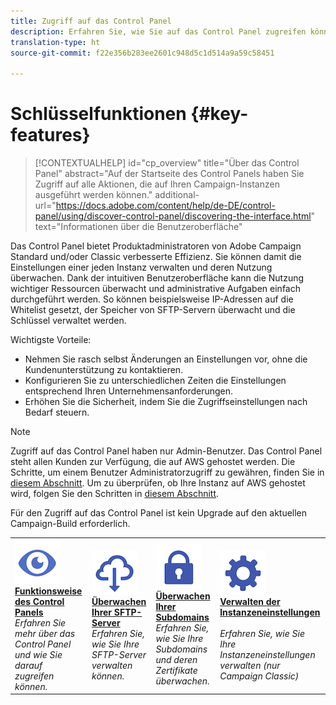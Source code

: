 ```yaml
---
title: Zugriff auf das Control Panel
description: Erfahren Sie, wie Sie auf das Control Panel zugreifen können.
translation-type: ht
source-git-commit: f22e356b283ee2601c948d5c1d514a9a59c58451

---
```



# Schlüsselfunktionen {#key-features}

>[!CONTEXTUALHELP]
>id=&quot;cp_overview&quot;
>title=&quot;Über das Control Panel&quot;
>abstract=&quot;Auf der Startseite des Control Panels haben Sie Zugriff auf alle Aktionen, die auf Ihren Campaign-Instanzen ausgeführt werden können.&quot;
>additional-url=&quot;https://docs.adobe.com/content/help/de-DE/control-panel/using/discover-control-panel/discovering-the-interface.html&quot; text=&quot;Informationen über die Benutzeroberfläche&quot;

Das Control Panel bietet Produktadministratoren von Adobe Campaign Standard und/oder Classic verbesserte Effizienz. Sie können damit die Einstellungen einer jeden Instanz verwalten und deren Nutzung überwachen. Dank der intuitiven Benutzeroberfläche kann die Nutzung wichtiger Ressourcen überwacht und administrative Aufgaben einfach durchgeführt werden. So können beispielsweise IP-Adressen auf die Whitelist gesetzt, der Speicher von SFTP-Servern überwacht und die Schlüssel verwaltet werden.

Wichtigste Vorteile:

* Nehmen Sie rasch selbst Änderungen an Einstellungen vor, ohne die Kundenunterstützung zu kontaktieren.
* Konfigurieren Sie zu unterschiedlichen Zeiten die Einstellungen entsprechend Ihren Unternehmensanforderungen.
* Erhöhen Sie die Sicherheit, indem Sie die Zugriffseinstellungen nach Bedarf steuern.

>[!NOTE]
>Zugriff auf das Control Panel haben nur Admin-Benutzer. Das Control Panel steht allen Kunden zur Verfügung, die auf AWS gehostet werden. Die Schritte, um einem Benutzer Administratorzugriff zu gewähren, finden Sie in [diesem Abschnitt](../../discover/using/managing-permissions.md). Um zu überprüfen, ob Ihre Instanz auf AWS gehostet wird, folgen Sie den Schritten in [diesem Abschnitt](../../faq.md).
>
>Für den Zugriff auf das Control Panel ist kein Upgrade auf den aktuellen Campaign-Build erforderlich.

<table>
<tr>
    <td>
        <a href="../../discover/using/accessing-control-panel.md"><img alt="Bedingungen" src="assets/do-not-localize/discover.png"/></a>
        <div><a href="../../discover/using/accessing-control-panel.md"><strong>Funktionsweise des Control Panels</strong></a></div>
        <em>Erfahren Sie mehr über das Control Panel und wie Sie darauf zugreifen können.</em>
    </td>
    <td>
        <a href="../../sftp/using/about-sftp-management.md"><img alt="Bedingungen" src="assets/do-not-localize/sftp.png"/></a>
        <div><a href="../../sftp/using/about-sftp-management.md"><strong>Überwachen Ihrer SFTP-Server</strong></a></div>
        <em>Erfahren Sie, wie Sie Ihre SFTP-Server verwalten können.</em>
    </td>
    <td>
        <a href="../../subdomains-certificates/using/subdomains-branding.md"><img alt="Bedingungen" src="assets/do-not-localize/subdomains.png"/></a>
        <div><a href="../../subdomains-certificates/using/subdomains-branding.md"><strong>Überwachen Ihrer Subdomains</strong></a></div>
        <em>Erfahren Sie, wie Sie Ihre Subdomains und deren Zertifikate überwachen.</em>
    </td>
    <td>
        <a href="../../instances-settings/using/ip-whitelisting-instance-access.md"><img alt="Bedingungen" src="assets/do-not-localize/instance_settings.png"/></a>
        <div><a href="../../instances-settings/using/ip-whitelisting-instance-access.md"><strong>Verwalten der Instanzeneinstellungen</strong></a></div>
        <br/><em>Erfahren Sie, wie Sie Ihre Instanzeneinstellungen verwalten (nur Campaign Classic)</em>
    </td>
</tr>
</table>
